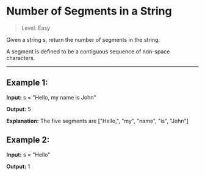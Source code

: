 # Number of Segments in a String

> Level: Easy

Given a string s, return the number of segments in the string.

A segment is defined to be a contiguous sequence of non-space characters.

---

## Example 1:

**Input:** s = "Hello, my name is John"

**Output:** 5

**Explanation:** The five segments are ["Hello,", "my", "name", "is", "John"]


## Example 2:

**Input:** s = "Hello"

**Output:** 1